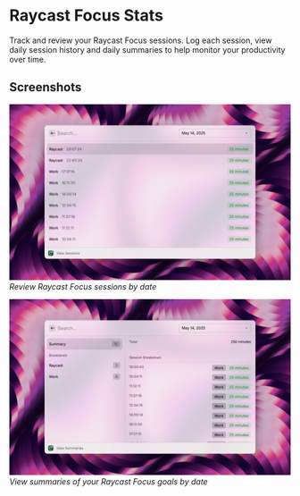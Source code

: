 # Raycast Focus Stats

Track and review your Raycast Focus sessions. Log each session, view daily session history and daily summaries to help
monitor your productivity over time.

## Screenshots

![Daily Sessions](./screenshots/view-sessions.png)
_Review Raycast Focus sessions by date_

![Daily Summaries](./screenshots/view-summaries.png)
_View summaries of your Raycast Focus goals by date_
